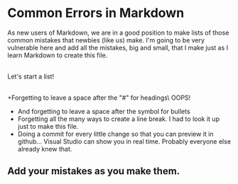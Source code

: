 # Common Errors in Markdown

As new users of Markdown, we are in a good position to make lists of those common mistakes that newbies (like us) make. I'm going to be very vulnerable here and add all the mistakes, big and small, that I make just as I learn Markdown to create this file.

<br>
Let's start a list!  
<br>
<br>  
  
+Forgetting to leave a space after the "#" for headings\ OOPS!  
+ And forgetting to leave a space after the symbol for bullets
+ Forgetting all the many ways to create a line break. I had to look it up just to make this file.
+ Doing a commit for every little change so that you can preview it in github... Visual Studio can show you in real time. Probably everyone else already knew that.

## Add your mistakes as you make them.
